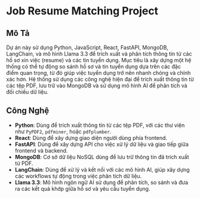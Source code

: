 # Job Resume Matching Project

## Mô Tả

Dự án này sử dụng Python, JavaScript, React, FastAPI, MongoDB, LangChain, và mô hình Llama 3.3 để trích xuất và phân tích thông tin từ các hồ sơ xin việc (resume) và các tin tuyển dụng. Mục tiêu là xây dựng một hệ thống có thể tự động so sánh hồ sơ và tin tuyển dụng dựa trên các đặc điểm quan trọng, từ đó giúp việc tuyển dụng trở nên nhanh chóng và chính xác hơn. Hệ thống sử dụng các công nghệ hiện đại để trích xuất thông tin từ các tệp PDF, lưu trữ vào MongoDB và sử dụng mô hình AI để phân tích và đối chiếu dữ liệu.

## Công Nghệ

- **Python**: Dùng để trích xuất thông tin từ các tệp PDF, với các thư viện như `PyPDF2`, `pdfminer`, hoặc `pdfplumber`.
- **React**: Dùng để xây dựng giao diện người dùng phía frontend.
- **FastAPI**: Dùng để xây dựng API cho việc xử lý dữ liệu và giao tiếp giữa frontend và backend.
- **MongoDB**: Cơ sở dữ liệu NoSQL dùng để lưu trữ thông tin đã trích xuất từ PDF.
- **LangChain**: Dùng để xử lý và kết nối với các mô hình AI, giúp xây dựng các workflows tự động trong việc phân tích dữ liệu.
- **Llama 3.3**: Mô hình ngôn ngữ AI sử dụng để phân tích, so sánh và đưa ra các kết quả khớp giữa hồ sơ và yêu cầu tuyển dụng.